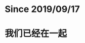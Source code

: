 # Since 2019/09/17


# 我们已经在一起

<div id="since" style="padding:2rem;text-align:center;font-size:1.6rem;line-height:3rem"></div>


<script>
      var countDownDate=new Date('2018-01-05T23:00:00').getTime();
        window.setInterval(function(){
        var distance=new Date().getTime()-countDownDate;var days=Math.floor(distance/(1000*60*60*24));
        var hours=Math.floor((distance%(1000*60*60*24))/(1000*60*60));
        var minutes=Math.floor((distance%(1000*60*60))/(1000*60));
        var seconds=Math.floor((distance%(1000*60))/1000);
        document.getElementById("since").innerHTML=days+' 天 '+hours+' 时 '+minutes+' 分 '+seconds+' 秒';},1000);
</script>


